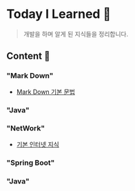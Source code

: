 # Today I Learned 📁

> 개발을 하며 알게 된 지식들을 정리합니다.

## **Content 📃**

### **"Mark Down"**

- [Mark Down 기본 문법](./MarkDown/MarkDownBasic/README.md)

### **"Java"**

### **"NetWork"**

- [기본 인터넷 지식](./Network/Basic/README.md)

### **"Spring Boot"**

### **"Java"**
